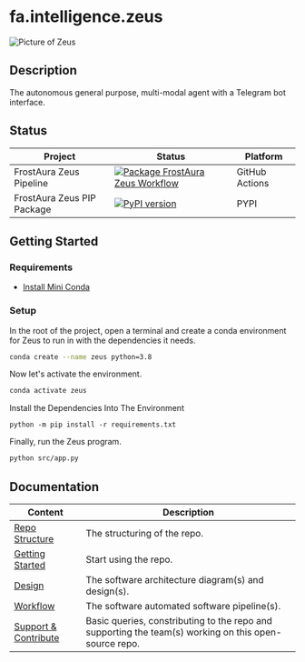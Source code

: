 # fa.intelligence.zeus
![Picture of Zeus](https://github.com/faGH/fa.intelligence.zeus/blob/main/src/icon.png?raw=true)
## Description
The autonomous general purpose, multi-modal agent with a Telegram bot interface.

## Status
| Project | Status | Platform
| --- | --- | --- |
| FrostAura Zeus Pipeline | [![Package FrostAura Zeus Workflow](https://github.com/faGH/fa.intelligence.zeus/actions/workflows/package_zeus_workflow.yml/badge.svg)](https://github.com/faGH/fa.intelligence.zeus/actions/workflows/package_zeus_workflow.yml) | GitHub Actions
| FrostAura Zeus PIP Package | [![PyPI version](https://badge.fury.io/py/frostaura.intelligence.zeus.svg)](https://badge.fury.io/py/frostaura.intelligence.zeus) | PYPI

## Getting Started
### Requirements
- [Install Mini Conda](https://docs.conda.io/en/latest/miniconda.html)
### Setup
In the root of the project, open a terminal and create a conda environment for Zeus to run in with the dependencies it needs.
```bash
conda create --name zeus python=3.8
```
Now let's activate the environment.
```bash
conda activate zeus
```
Install the Dependencies Into The Environment
```
python -m pip install -r requirements.txt
```
Finally, run the Zeus program.
```bash
python src/app.py
```

## Documentation
| Content | Description
| -- | -- |
| [Repo Structure](.docs/repo_structure.md) | The structuring of the repo.
| [Getting Started](.docs/getting_started.md) | Start using the repo.
| [Design](.docs/design.md) | The software architecture diagram(s) and design(s).
| [Workflow](.docs/workflow.md) | The software automated software pipeline(s).
| [Support & Contribute](.docs/support_contribute.md) | Basic queries, constributing to the repo and supporting the team(s) working on this open-source repo.
